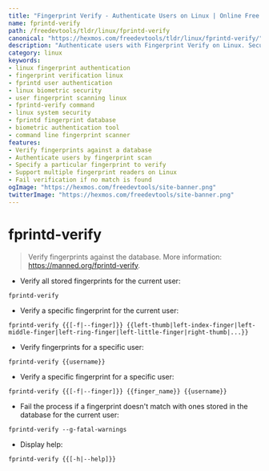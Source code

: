 ```yaml
---
title: "Fingerprint Verify - Authenticate Users on Linux | Online Free DevTools by Hexmos"
name: fprintd-verify
path: /freedevtools/tldr/linux/fprintd-verify
canonical: "https://hexmos.com/freedevtools/tldr/linux/fprintd-verify/"
description: "Authenticate users with Fingerprint Verify on Linux. Secure access using fingerprint scanning and verification. Free online tool, no registration required."
category: linux
keywords:
- linux fingerprint authentication
- fingerprint verification linux
- fprintd user authentication
- linux biometric security
- user fingerprint scanning linux
- fprintd-verify command
- linux system security
- fprintd fingerprint database
- biometric authentication tool
- command line fingerprint scanner
features:
- Verify fingerprints against a database
- Authenticate users by fingerprint scan
- Specify a particular fingerprint to verify
- Support multiple fingerprint readers on Linux
- Fail verification if no match is found
ogImage: "https://hexmos.com/freedevtools/site-banner.png"
twitterImage: "https://hexmos.com/freedevtools/site-banner.png"
---
```


# fprintd-verify

> Verify fingerprints against the database.
> More information: <https://manned.org/fprintd-verify>.

- Verify all stored fingerprints for the current user:

`fprintd-verify`

- Verify a specific fingerprint for the current user:

`fprintd-verify {{[-f|--finger]}} {{left-thumb|left-index-finger|left-middle-finger|left-ring-finger|left-little-finger|right-thumb|...}}`

- Verify fingerprints for a specific user:

`fprintd-verify {{username}}`

- Verify a specific fingerprint for a specific user:

`fprintd-verify {{[-f|--finger]}} {{finger_name}} {{username}}`

- Fail the process if a fingerprint doesn't match with ones stored in the database for the current user:

`fprintd-verify --g-fatal-warnings`

- Display help:

`fprintd-verify {{[-h|--help]}}`
